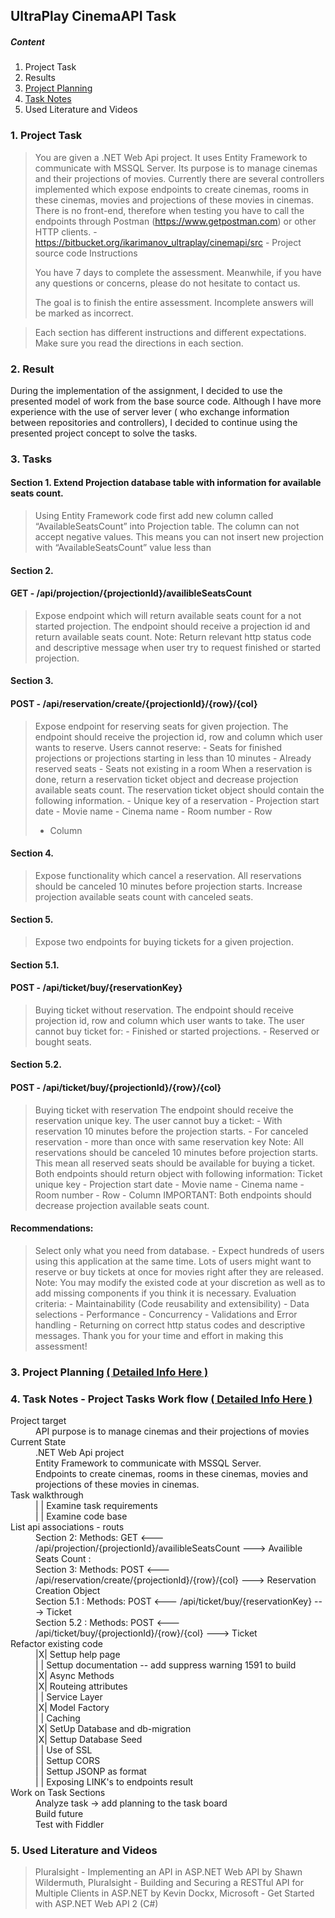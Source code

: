 ## UltraPlay CinemaAPI Task
##### Content
1. Project Task
2. Results
3. [Project Planning](https://github.com/VeselinovStf/UP_CinamaSystem/projects/1 "Details Here")
4. [ Task Notes  ](https://github.com/VeselinovStf/UP_CinamaSystem/projects/2 "( Detail Here )")
5. Used Literature and Videos

### 1. Project Task 
	
> You are given a .NET Web Api project. It uses Entity Framework to communicate with MSSQL Server. Its purpose is to manage cinemas and their projections of movies. Currently there are several controllers implemented which expose endpoints to create cinemas, rooms in these cinemas, movies and projections of these movies in cinemas. There is no front-end, therefore when testing you have to call the endpoints through Postman (https://www.getpostman.com) or other HTTP clients. - https://bitbucket.org/ikarimanov_ultraplay/cinemapi/src   - Project source code Instructions 
> 
>  You have 7 days to complete the assessment.  Meanwhile, if you have any questions or concerns, please do not hesitate to contact us. 
> 
>  The goal is to finish the entire assessment. Incomplete answers will be marked as incorrect.

> 
> Each section has different instructions and different expectations. Make sure you read the directions in each section.

### 2. Result

During the implementation of the assignment, I decided to use the presented model of work from the base source code. Although I have more experience with the use of server lever ( who exchange information between repositories and controllers), I decided to continue using the presented project concept to solve the tasks.

### 3. Tasks
#### Section 1. Extend Projection database table with information for available seats count.	

> Using Entity Framework code first add new column called “AvailableSeatsCount” into Projection table. The column can not accept negative values. This means you can not insert new projection with “AvailableSeatsCount” value less than 
#### Section 2. 
	
#### GET - /api/projection/{projectionId}/availibleSeatsCount 

> Expose endpoint which will return available seats count for a not started projection. The endpoint should receive a projection id and return available seats count. Note: Return relevant http status code and descriptive message when user try to request finished or started projection. 
#### Section 3.

#### POST - /api/reservation/create/{projectionId}/{row}/{col}

>  Expose endpoint for reserving seats for given projection. The endpoint should receive the projection id, row and column which user wants to reserve. Users cannot reserve: - Seats for finished projections or projections starting in less than 10 minutes - Already reserved seats - Seats not existing in a room
> When a reservation is done, return a reservation ticket object and decrease projection available seats count. The reservation ticket object should contain the following information. - Unique key of a reservation - Projection start date - Movie name - Cinema name - Room number - Row
> - Column
#### Section 4. 

> Expose functionality which cancel a reservation. All reservations should be canceled 10 minutes before projection starts. Increase projection available seats count with canceled seats. 
#### Section 5. 
	
> Expose two endpoints for buying tickets for a given projection. 
#### Section 5.1.

#### POST - /api/ticket/buy/{reservationKey}

> Buying ticket without reservation. The endpoint should receive projection id, row and column which user wants to take. The user cannot buy ticket for:  - Finished or started projections.  - Reserved or bought seats.
#### Section 5.2. 

#### POST - /api/ticket/buy/{projectionId}/{row}/{col}

> Buying ticket with reservation The endpoint should receive the reservation unique key. The user cannot buy a ticket:   - With reservation 10 minutes before the projection starts.    - For canceled reservation   - more than once with same reservation key Note: All reservations should be canceled 10 minutes before projection starts. This mean all reserved seats should be available for buying a ticket. Both endpoints should return object with following information: Ticket unique key - Projection start date - Movie name - Cinema name - Room number - Row - Column IMPORTANT: Both endpoints should decrease projection available seats count.

#### Recommendations:  
	
> Select only what you need from database. - Expect hundreds of users using this application at the same time. Lots of users might want to reserve or buy tickets at once for movies right after they are released. Note: You may modify the existed code at your discretion as well as to add missing components if you think it is necessary. Evaluation criteria: - Maintainability (Code reusability and extensibility) - Data selections - Performance - Concurrency - Validations and Error handling - Returning on correct http status codes and descriptive messages. Thank you for your time and effort in making this assessment! 

### 3. Project Planning [( Detailed Info Here )](https://github.com/VeselinovStf/UP_CinamaSystem/projects/1 "( Details Here )")

### 4. Task Notes - Project Tasks Work flow [( Detailed Info Here )](https://github.com/VeselinovStf/UP_CinamaSystem/projects/2 "( Detail Here )")

<dl>
  <dt>Project target</dt>
   <dd>API purpose is to manage cinemas and their projections of movies</dd>
  <dt>Current State</dt>
  <dd> .NET Web Api project</dd>
  <dd>Entity Framework to communicate with MSSQL Server.</dd>
<dd> Endpoints to create cinemas, rooms in these cinemas, movies and projections of these movies in cinemas.</dd>
  <dt>Task walkthrough</dt>
<dd> | | Examine task requirements </dd>
  <dd> | | Examine code base</dd>
  <dt> List api associations - routs</dt>
  <dd>Section 2: Methods: GET <--- /api/projection/{projectionId}/availibleSeatsCount  ---> Availible Seats Count : </dd> 
<dd>Section 3: Methods: POST <---  /api/reservation/create/{projectionId}/{row}/{col} ---> Reservation Creation Object </dd> 
<dd>Section 5.1 : Methods: POST <--- /api/ticket/buy/{reservationKey} ---> Ticket </dd> 
<dd>Section 5.2 : Methods: POST <--- /api/ticket/buy/{projectionId}/{row}/{col} ---> Ticket </dd> 
  <dt> Refactor existing code</dt>
	<dd> |X| Settup help page </dd>
	<dd>| | Settup documentation -- add suppress warning 1591 to build</dd>
	<dd>|X| Async Methods </dd>
	<dd>|X| Routeing attributes </dd>
	<dd>| | Service Layer </dd>
	<dd>|X| Model Factory </dd>
	<dd>| | Caching </dd>
	<dd> |X| SetUp Database and db-migration </dd>
	<dd>|X| Settup Database Seed</dd>
	<dd>| | Use of SSL </dd>
	<dd>| | Settup CORS </dd>
	<dd>| | Settup JSONP as format </dd>
	<dd>| | Exposing LINK's to endpoints result </dd>	
  <dt> Work on Task Sections </dt>
	<dd> Analyze task -> add planning to the task board</dd>
	<dd>Build future</dd>
	<dd>Test with Fiddler</dd>
</dl>

### 5. Used Literature and Videos

> Pluralsight - Implementing an API in ASP.NET Web API by Shawn Wildermuth, 
> 	Pluralsight - Building and Securing a RESTful API for Multiple Clients in 	ASP.NET by Kevin Dockx, 
> 	Microsoft - Get Started with ASP.NET Web API 2 (C#) 
